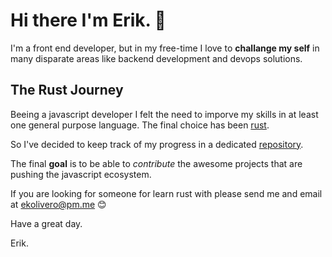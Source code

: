 # Hi there I'm Erik. 👋

I'm a front end developer, but in my free-time I love to __challange my self__ in many disparate areas like backend development and devops solutions.


## The Rust  Journey
Beeing a javascript developer I felt the need to imporve my skills in at least one general purpose language. The final choice has been [rust](https://www.rust-lang.org/).

So I've decided to keep track of my progress in a dedicated [repository](https://github.com/erik18xk/road-to-rust).

The final __goal__ is to be able to _contribute_ the awesome projects that are pushing the javascript ecosystem.

If you are looking for someone for learn rust with please send me and email at <ekolivero@pm.me> 😊

Have a great day. 

Erik. 





